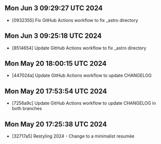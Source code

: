 ## Mon Jun  3 09:29:27 UTC 2024
- [0932355] Fix GitHub Actions workflow to fix _astro directory

## Mon Jun  3 09:25:18 UTC 2024
- [8514654] Update GitHub Actions workflow to fix _astro directory

## Mon May 20 18:00:15 UTC 2024
- [447024a] Update GitHub Actions workflow to update CHANGELOG

## Mon May 20 17:53:54 UTC 2024
- [7256a9c] Update GitHub Actions workflow to update CHANGELOG in both branches

## Mon May 20 17:25:38 UTC 2024
- [32717a5] Restyling 2024 - Change to a minimalist resumée
